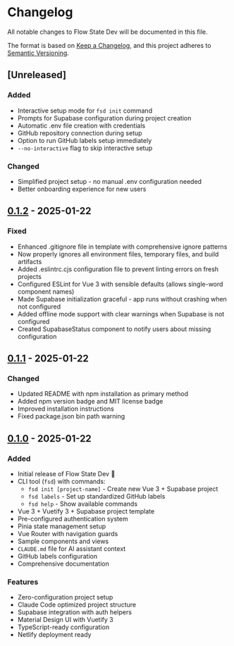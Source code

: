 # Changelog

All notable changes to Flow State Dev will be documented in this file.

The format is based on [Keep a Changelog](https://keepachangelog.com/en/1.0.0/),
and this project adheres to [Semantic Versioning](https://semver.org/spec/v2.0.0.html).

## [Unreleased]

### Added
- Interactive setup mode for `fsd init` command
- Prompts for Supabase configuration during project creation
- Automatic .env file creation with credentials
- GitHub repository connection during setup
- Option to run GitHub labels setup immediately
- `--no-interactive` flag to skip interactive setup

### Changed
- Simplified project setup - no manual .env configuration needed
- Better onboarding experience for new users

## [0.1.2] - 2025-01-22

### Fixed
- Enhanced .gitignore file in template with comprehensive ignore patterns
- Now properly ignores all environment files, temporary files, and build artifacts
- Added .eslintrc.cjs configuration file to prevent linting errors on fresh projects
- Configured ESLint for Vue 3 with sensible defaults (allows single-word component names)
- Made Supabase initialization graceful - app runs without crashing when not configured
- Added offline mode support with clear warnings when Supabase is not configured
- Created SupabaseStatus component to notify users about missing configuration

## [0.1.1] - 2025-01-22

### Changed
- Updated README with npm installation as primary method
- Added npm version badge and MIT license badge
- Improved installation instructions
- Fixed package.json bin path warning

## [0.1.0] - 2025-01-22

### Added
- Initial release of Flow State Dev 🎉
- CLI tool (`fsd`) with commands:
  - `fsd init [project-name]` - Create new Vue 3 + Supabase project
  - `fsd labels` - Set up standardized GitHub labels
  - `fsd help` - Show available commands
- Vue 3 + Vuetify 3 + Supabase project template
- Pre-configured authentication system
- Pinia state management setup
- Vue Router with navigation guards
- Sample components and views
- `CLAUDE.md` file for AI assistant context
- GitHub labels configuration
- Comprehensive documentation

### Features
- Zero-configuration project setup
- Claude Code optimized project structure
- Supabase integration with auth helpers
- Material Design UI with Vuetify 3
- TypeScript-ready configuration
- Netlify deployment ready

[0.1.2]: https://github.com/jezweb/flow-state-dev/compare/v0.1.1...v0.1.2
[0.1.1]: https://github.com/jezweb/flow-state-dev/compare/v0.1.0...v0.1.1
[0.1.0]: https://github.com/jezweb/flow-state-dev/releases/tag/v0.1.0